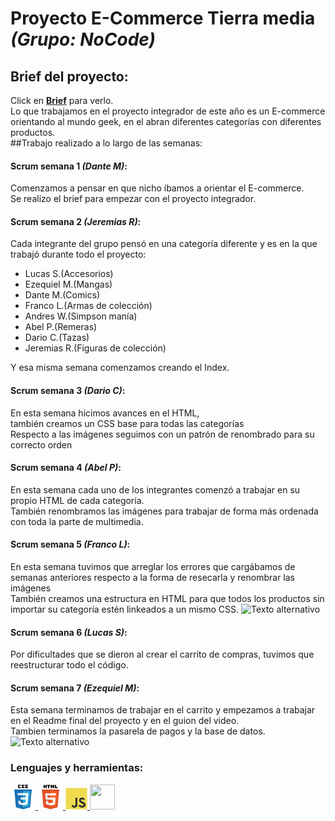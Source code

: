 # Proyecto E-Commerce Tierra media *(Grupo: NoCode)*
## Brief del proyecto:
Click en **[Brief](./Brief.pdf)** para verlo.<br>
Lo que trabajamos en el proyecto integrador de este año es un E-commerce orientando al mundo geek, en el abran diferentes categorías con diferentes productos.<br>
##Trabajo realizado a lo largo de las semanas:

#### Scrum semana 1 *(Dante M)*:<br>
Comenzamos a pensar en que nicho íbamos a orientar el E-commerce.<br>
Se realizo el brief para empezar con el proyecto integrador.<br>

#### Scrum semana 2 *(Jeremias R)*:<br>
Cada integrante del grupo pensó en una categoría diferente y es en la que trabajó durante todo el proyecto:<br>
- Lucas S.(Accesorios)
- Ezequiel M.(Mangas)
- Dante M.(Comics)
- Franco L.(Armas de colección)
- Andres W.(Simpson manía)
- Abel P.(Remeras)
- Dario C.(Tazas)
- Jeremias R.(Figuras de colección)<br>

Y esa misma semana comenzamos creando el Index.

#### Scrum semana 3 *(Dario C)*:<br>
En esta semana hicimos avances en el HTML,<br>también creamos un CSS base para todas las categorías<br>
Respecto a las imágenes seguimos con un patrón de renombrado para su correcto orden<br>

#### Scrum semana 4 *(Abel P)*:<br>
En esta semana cada uno de los integrantes comenzó a trabajar en su propio HTML de cada categoría. <br>
También renombramos las imágenes para trabajar de forma más ordenada con toda la parte de multimedia.

#### Scrum semana 5 *(Franco L)*:<br>
En esta semana tuvimos que arreglar los errores que cargábamos de semanas anteriores respecto a la forma de resecarla y renombrar las imágenes<br>
También creamos una estructura en HTML para que todos los productos sin importar su categoría estén linkeados a un mismo CSS.
![Texto alternativo](media/media-readme/scrum5.png)

#### Scrum semana 6 *(Lucas S)*:<br>
Por dificultades que se dieron al crear el carrito de compras, tuvimos que reestructurar todo el código.<br>

#### Scrum semana 7 *(Ezequiel M)*:<br>
Esta semana terminamos de trabajar en el carrito y empezamos a trabajar en el Readme final del proyecto y en el guion del video. <br>
Tambien terminamos la pasarela de pagos y la base de datos.
<br>
![Texto alternativo](media/media-readme/scrum7.png)

<h3 align="left">Lenguajes y herramientas:</h3>
<p align="left"> <a href="https://www.w3schools.com/css/" target="_blank" rel="noreferrer"> <img src="https://raw.githubusercontent.com/devicons/devicon/master/icons/css3/css3-original-wordmark.svg" alt="css3" width="40" height="40"/> </a> <a href="https://www.w3.org/html/" target="_blank" rel="noreferrer"> <img src="https://raw.githubusercontent.com/devicons/devicon/master/icons/html5/html5-original-wordmark.svg" alt="html5" width="40" height="40"/> </a> <a href="https://developer.mozilla.org/en-US/docs/Web/JavaScript" target="_blank" rel="noreferrer"> <img src="https://raw.githubusercontent.com/devicons/devicon/master/icons/javascript/javascript-original.svg" alt="javascript" width="35" height="35"/> </a> 
<img src="https://icongr.am/devicon/mysql-original-wordmark.svg?size=128&color=currentColor" width="40" height="40"/>
</p>
